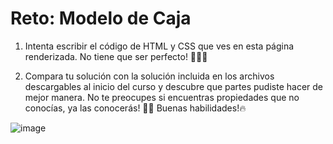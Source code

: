 # Reto: Modelo de Caja

1. Intenta escribir el código de HTML y CSS que ves en esta página renderizada. No tiene que ser perfecto! 🧑🏻‍💻

2. Compara tu solución con la solución incluida en los archivos descargables al inicio del curso y descubre que partes pudiste hacer de mejor manera. No te preocupes si encuentras propiedades que no conocías, ya las conocerás! 🙌🏻 Buenas habilidades!🔥

![image](https://kajabi-storefronts-production.kajabi-cdn.com/kajabi-storefronts-production/file-uploads/site/2147489095/products/c831e5d-f0bc-d57-3afa-f51b8f5402b7_Modelo_de_caja.png)